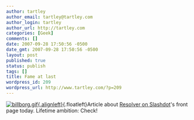 ```yaml
---
author: tartley
author_email: tartley@tartley.com
author_login: tartley
author_url: http://tartley.com
categories: [Geek]
comments: []
date: 2007-09-28 17:50:56 -0500
date_gmt: 2007-09-28 17:50:56 -0500
layout: post
published: true
status: publish
tags: []
title: Fame at last
wordpress_id: 209
wordpress_url: http://www.tartley.com/?p=209
---
```


[![billborg.gif](http://www.tartley.com/wp-content/uploads/2007/09/billborg.gif){.alignleft}](http://slashdot.org/articles/07/09/28/1518246.shtml "billborg.gif"){.floatleft}Article
about [Resolver on
Slashdot](http://slashdot.org/articles/07/09/28/1518246.shtml)'s front
page today. Lifetime ambition: Check!
